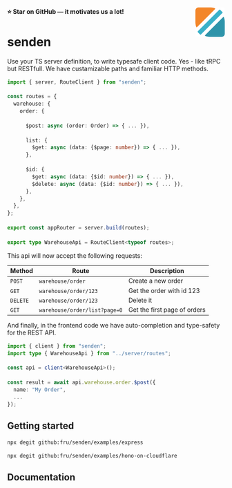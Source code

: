 <h4>
  <img src="https://raw.githubusercontent.com/fru/senden/main/logo.png" align="right" height="68" alt="Logo" />
  
  <span> ⭐ Star on GitHub — it motivates us a lot!</span>
</h4>

# senden

Use your TS server definition, to write typesafe client code. Yes - like tRPC but RESTfull. We have custamizable paths and familiar HTTP methods.

```ts
import { server, RouteClient } from "senden";

const routes = {
  warehouse: {
    order: {

      $post: async (order: Order) => { ... }),

      list: {
        $get: async (data: {$page: number}) => { ... }),
      },

      $id: {
        $get: async (data: {$id: number}) => { ... }),
        $delete: async (data: {$id: number}) => { ... }),
      },
    },
  },
};

export const appRouter = server.build(routes);

export type WarehouseApi = RouteClient<typeof routes>;
```

This api will now accept the following requests:

| Method   | Route                         | Description                  |
| -------- | ----------------------------- | ---------------------------- |
| `POST`   | `warehouse/order`             | Create a new order           |
| `GET`    | `warehouse/order/123`         | Get the order with id 123    |
| `DELETE` | `warehouse/order/123`         | Delete it                    |
| `GET`    | `warehouse/order/list?page=0` | Get the first page of orders |

And finally, in the frontend code we have auto-completion and type-safety for the REST API.

```ts
import { client } from "senden";
import type { WarehouseApi } from "../server/routes";

const api = client<WarehouseApi>();

const result = await api.warehouse.order.$post({
  name: "My Order",
  ...
});
```

## Getting started

```sh
npx degit github:fru/senden/examples/express
```

```sh
npx degit github:fru/senden/examples/hono-on-cloudflare
```

## Documentation
